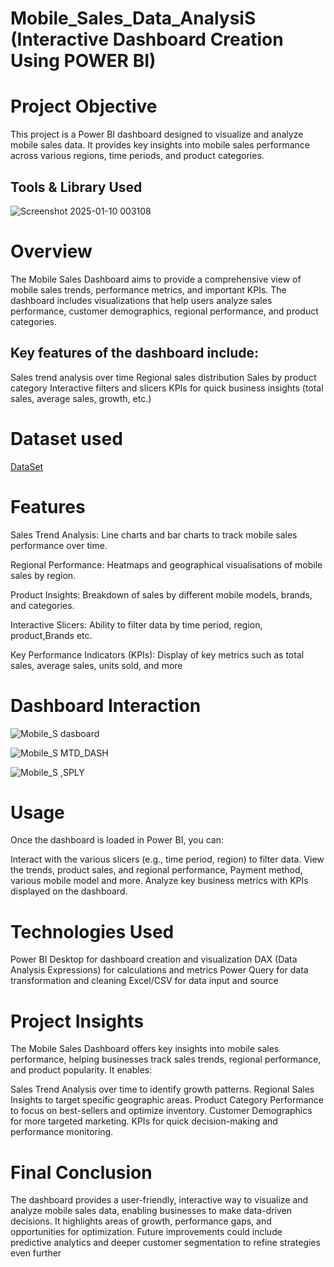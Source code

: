 # Mobile_Sales_Data_AnalysiS (Interactive Dashboard Creation Using POWER BI)




# Project Objective

This project is a Power BI dashboard designed to visualize and analyze mobile sales data. It provides key insights into mobile sales performance across various regions, time periods, and product categories.





## Tools & Library Used

![Screenshot 2025-01-10 003108](https://github.com/user-attachments/assets/64d4f265-eb07-43a5-8dc4-17e0ff6596e9)






# Overview

The Mobile Sales Dashboard aims to provide a comprehensive view of mobile sales trends, performance metrics, and important KPIs. The dashboard includes visualizations that help users analyze sales performance, customer demographics, regional performance, and product categories.






## Key features of the dashboard include:

Sales trend analysis over time
Regional sales distribution
Sales by product category
Interactive filters and slicers
KPIs for quick business insights (total sales, average sales, growth, etc.)



# Dataset used

  <a href = "https://github.com/snehap2000/Mobile_Sales_Data_Analysis-Power_BI/blob/main/Mobile%20Sales%20Data.xlsx">DataSet</a>





# Features

Sales Trend Analysis: Line charts and bar charts to track mobile sales performance over time.

Regional Performance: Heatmaps and geographical visualisations of mobile sales by region.

Product Insights: Breakdown of sales by different mobile models, brands, and categories.

Interactive Slicers: Ability to filter data by time period, region, product,Brands etc.

Key Performance Indicators (KPIs): Display of key metrics such as total sales, average sales, units sold, and more





# Dashboard Interaction

 ![Mobile_S dasboard](https://github.com/user-attachments/assets/d493697d-ae24-40bf-a2ac-617b6f3c74de)
 







![Mobile_S MTD_DASH](https://github.com/user-attachments/assets/0091c219-ac7b-40f7-9bd7-7e9c98205602)









![Mobile_S  ,SPLY](https://github.com/user-attachments/assets/17f27c8b-b522-461d-b1ed-a06a4b6dc016)














# Usage

Once the dashboard is loaded in Power BI, you can:

Interact with the various slicers (e.g., time period, region) to filter data.
View the trends, product sales, and regional performance, Payment method, various mobile model and more.
Analyze key business metrics with KPIs displayed on the dashboard.






# Technologies Used

Power BI Desktop for dashboard creation and visualization
DAX (Data Analysis Expressions) for calculations and metrics
Power Query for data transformation and cleaning
Excel/CSV for data input and source







# Project Insights

The Mobile Sales Dashboard offers key insights into mobile sales performance, helping businesses track sales trends, regional performance, and product popularity. It enables:

Sales Trend Analysis over time to identify growth patterns.
Regional Sales Insights to target specific geographic areas.
Product Category Performance to focus on best-sellers and optimize inventory.
Customer Demographics for more targeted marketing.
KPIs for quick decision-making and performance monitoring.





# Final Conclusion

The dashboard provides a user-friendly, interactive way to visualize and analyze mobile sales data, enabling businesses to make data-driven decisions. It highlights areas of growth, performance gaps, and opportunities for optimization. Future improvements could include predictive analytics and deeper customer segmentation to refine strategies even further
